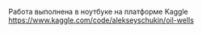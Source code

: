 Работа выполнена в ноутбуке на платформе Kaggle
https://www.kaggle.com/code/alekseyschukin/oil-wells

